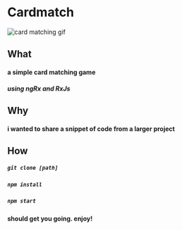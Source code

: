 # Cardmatch

![card matching gif](cardmatching.gif)

## What
#### a simple card matching game 
##### using ngRx and RxJs

## Why
#### i wanted to share a snippet of code from a larger project

## How
##### `git clone [path]`
##### `npm install`
##### `npm start` 
#### should get you going. enjoy!
